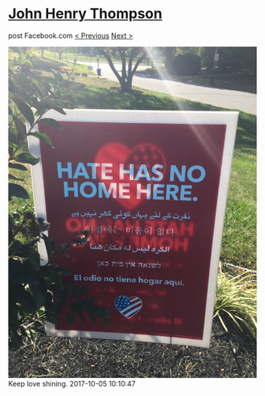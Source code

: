 # [John Henry Thompson](../README.md)
post Facebook.com
[< Previous](2017-10-05-1.md) [Next >](2017-10-05-3.md)

[![](../media/2017-10-05/Timeline-Photos-Keep-love-shining.jpg)](../README.md)
Keep love shining.
2017-10-05 10:10:47